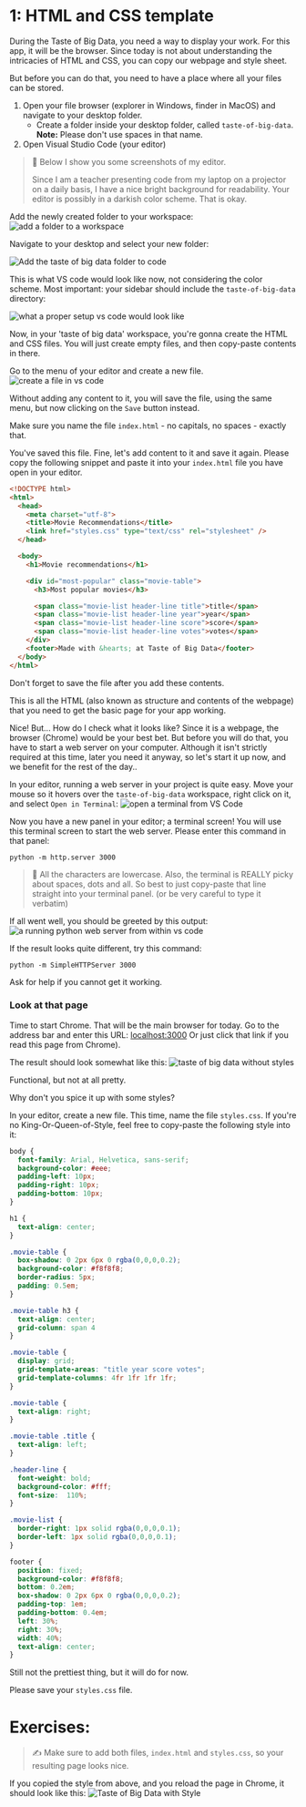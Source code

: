 # 1: HTML and CSS template

During the Taste of Big Data, you need a way to display your work. For this app, it will be the browser. Since today is not about understanding the intricacies of HTML and CSS, you can copy our webpage and style sheet.

But before you can do that, you need to have a place where all your files can be stored.
1. Open your file browser (explorer in Windows, finder in MacOS) and navigate to your desktop folder.
    * Create a folder inside your desktop folder, called `taste-of-big-data`. **Note:** Please don't use spaces in that name.
2. Open Visual Studio Code (your editor)

> 🎩 Below I show you some screenshots of my editor.
>
>Since I am a teacher presenting code from my laptop on a projector on a daily basis, I have a nice bright background for readability. Your editor is possibly in a darkish color scheme. That is okay.

Add the newly created folder to your workspace:
![add a folder to a workspace](https://cd.sseu.re/Add-folder-to-workspace-code.png)

Navigate to your desktop and select your new folder:

![Add the taste of big data folder to code](https://cd.sseu.re/Add-taste-of-big-data-to-code.png)

This is what VS code would look like now, not considering the color scheme. Most important: your sidebar should include the `taste-of-big-data` directory:

![what a proper setup vs code would look like](https://cd.sseu.re/Code-resulting-view-no-documents-open.png)

Now, in your 'taste of big data' workspace, you're gonna create the HTML and CSS files. You will just create empty files, and then copy-paste contents in there.

Go to the menu of your editor and create a new file.
![create a file in vs code](https://cd.sseu.re/code-create-a-new-file.png)

Without adding any content to it, you will save the file, using the same menu, but now clicking on the `Save` button instead.

Make sure you name the file `index.html` - no capitals, no spaces - exactly that.

You've saved this file. Fine, let's add content to it and save it again. Please copy the following snippet and paste it into your `index.html` file you have open in your editor.

```html
<!DOCTYPE html>
<html>
  <head>
    <meta charset="utf-8">
    <title>Movie Recommendations</title>
    <link href="styles.css" type="text/css" rel="stylesheet" />
  </head>

  <body>
    <h1>Movie recommendations</h1>

    <div id="most-popular" class="movie-table">
      <h3>Most popular movies</h3>

      <span class="movie-list header-line title">title</span>
      <span class="movie-list header-line year">year</span>
      <span class="movie-list header-line score">score</span>
      <span class="movie-list header-line votes">votes</span>
    </div>
    <footer>Made with &hearts; at Taste of Big Data</footer>
  </body>
</html>
```
Don't forget to save the file after you add these contents.

This is all the HTML (also known as structure and contents of the webpage) that you need to get the basic page for your app working.

Nice! But... How do I check what it looks like? Since it is a webpage, the browser (Chrome) would be your best bet. But before you will do that, you have to start a web server on your computer. Although it isn't strictly required at this time, later you need it anyway, so let's start it up now, and we benefit for the rest of the day..

In your editor, running a web server in your project is quite easy. Move your mouse so it hovers over the `taste-of-big-data` workspace, right click on it, and select `Open in Terminal`:
![open a terminal from VS Code](https://cd.sseu.re/open-terminal-from-vs-code.png)

Now you have a new panel in your editor; a terminal screen! You will use this terminal screen to start the web server. Please enter this command in that panel:
```terminal
python -m http.server 3000
```

> 🎩 All the characters are lowercase. Also, the terminal is REALLY picky about spaces, dots and all. So best to just copy-paste that line straight into your terminal panel. (or be very careful to type it verbatim)

If all went well, you should be greeted by this output:
![a running python web server from within vs code](https://cd.sseu.re/python-webserver-from-within-vs-code.png)

If the result looks quite different, try this command:
```terminal
python -m SimpleHTTPServer 3000
```
Ask for help if you cannot get it working.

### Look at that page
Time to start Chrome. That will be the main browser for today. Go to the address bar and enter this URL: [localhost:3000](http://localhost:3000) Or just click that link if you read this page from Chrome).

The result should look somewhat like this:
![taste of big data without styles](https://cd.sseu.re/taste-of-big-data-without-styles.png)

Functional, but not at all pretty.

Why don't you spice it up with some styles?

In your editor, create a new file. This time, name the file `styles.css`.
If you're no King-Or-Queen-of-Style, feel free to copy-paste the following style into it:

```css
body {
  font-family: Arial, Helvetica, sans-serif;
  background-color: #eee;
  padding-left: 10px;
  padding-right: 10px;
  padding-bottom: 10px;
}

h1 {
  text-align: center;
}

.movie-table {
  box-shadow: 0 2px 6px 0 rgba(0,0,0,0.2);
  background-color: #f8f8f8;
  border-radius: 5px;
  padding: 0.5em;
}

.movie-table h3 {
  text-align: center;
  grid-column: span 4
}

.movie-table {
  display: grid;
  grid-template-areas: "title year score votes";
  grid-template-columns: 4fr 1fr 1fr 1fr;
}

.movie-table {
  text-align: right;
}

.movie-table .title {
  text-align: left;
}

.header-line {
  font-weight: bold;
  background-color: #fff;
  font-size:  110%;
}

.movie-list {
  border-right: 1px solid rgba(0,0,0,0.1);
  border-left: 1px solid rgba(0,0,0,0.1);
}

footer {
  position: fixed;
  background-color: #f8f8f8;
  bottom: 0.2em;
  box-shadow: 0 2px 6px 0 rgba(0,0,0,0.2);
  padding-top: 1em;
  padding-bottom: 0.4em;
  left: 30%;
  right: 30%;
  width: 40%;
  text-align: center;
}
```
Still not the prettiest thing, but it will do for now.

Please save your `styles.css` file.

# Exercises:
> ✍️ Make sure to add both files, `index.html` and `styles.css`, so your resulting page looks nice.

If you copied the style from above, and you reload the page in Chrome, it should look like this:
![Taste of Big Data with Style](https://cd.sseu.re/Taste-of-Big-Data-with-style.png)

